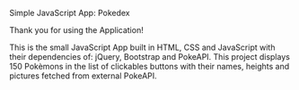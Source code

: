 Simple JavaScript App: Pokedex

Thank you for using the Application!

This is the small JavaScript App built in HTML, CSS and JavaScript with their dependencies of: jQuery, Bootstrap and PokeAPI.
This project displays 150 Pokèmons in the list of clickables buttons with their names, heights and pictures fetched from external PokeAPI.
